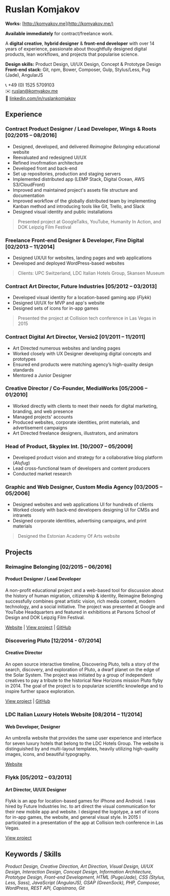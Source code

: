 # Ruslan Komjakov
**Works:** [http://komyakov.me](http://komyakov.me/)

**Available immediately** for contract/freelance work.

A **digital creative**, **hybrid designer** & **front-end developer** with over 14 years of experience, passionate about thoughtfully designed digital products, lean workflows, and projects that popularise science.

**Design skills:** Product Design, UI/UX Design, Concept & Prototype Design  
**Front-end stack:** Git, npm, Bower, Composer, Gulp, Stylus/Less, Pug (Jade), AngularJS

:telephone_receiver: +49 (0) 1525 5709103  
:envelope: ruslan@komyakov.me  
:link: [linkedin.com/in/ruslankomjakov](http://linkedin.com/in/ruslankomjakov)

## Experience

### Contract Product Designer / Lead Developer, Wings & Roots [02/2015 – 08/2016]
* Designed, developed, and delivered *Reimagine Belonging* educational website
* Reevaluated and redesigned UI/UX
* Refined invofrmation architecture
* Developed front and back-end
* Set up repositories, production and staging servers
* Implemented distributed app (LEMP Stack, Digital Ocean, AWS S3/CloudFront)
* Improved and maintained project's assets file structure and documentation
* Improved workflow of the globally distributed team by implementing Kanban method and introducing tools like Git, Trello, and Slack
* Designed visual identity and public installations

> Presented project at GoogleTalks, YouTube, Humanity In Action, and DOK Leipzig Film Festival

### Freelance Front-end Designer & Developer, Fine Digital [02/2013 – 11/2014]
* Designed UX/UI for websites, landing pages and web applications
* Developed and deployed WordPress-based websites

> Clients: UPC Switzerland, LDC Italian Hotels Group, Skansen Museum

### Contract Art Director, Future Industries [05/2012 – 03/2013]
* Developed visual identity for a location-based gaming app (*Flykk*)
* Designed UI/UX for MVP and app's website
* Designed sets of icons for in-app games

> Presented the project at Collision tech conference in Las Vegas in 2015

### Contract Digital Art Director, Versio2 [01/2011 – 11/2011]
* Art Directed numerous websites and landing pages
* Worked closely with UX Designer developing digital concepts and prototypes
* Ensured end products were matching agency’s high-quality design standards
* Mentored a Junior Designer

### Creative Director / Co-Founder, MediaWorks [05/2006 – 01/2010]
* Worked directly with clients to meet their needs for digital marketing, branding, and web presence
* Managed projects' accounts
* Produced websites, corporate identities, print materials, and advertisement campaigns 
* Art Directed freelance designers, illustrators, and animators

### Head of Product, Skyplex Int. [10/2007 – 05/2009]
* Developed product vision and strategy for a collaborative blog platform (*Alufug*)
* Lead cross-functional team of developers and content producers
* Conducted market research

### Graphic and Web Designer, Custom Media Agency [03/2005 – 05/2006]
* Designed websites and web applications UI for hundreds of clients
* Worked closely with back-end developers designing UI for CMSs and intranets
* Designed corporate identities, advertising campaigns, and print materials

> Designed the Estonian Academy Of Arts website

## Projects

### Reimagine Belonging [02/2015 – 06/2016]
#### Product Designer / Lead Developer
A non-profit educational project and a web-based tool for discussion about the history of human migration, citizenship & identity, Reimagine Belonging successfully combines great artistic vision, rich media content, modern technology, and a social initiative. The project was presented at Google and YouTube Headquarters and featured in exhibitions at Parsons School of Design and DOK Leipzig Film Festival.

[Website](https://reimaginebelonging.org) |
[View project](http://komyakov.me/reimagine-belonging) |
[GitHub](https://github.com/rslnk/reimagine-belonging)

### Discovering Pluto [12/2014 - 07/2014]
#### Creative Director
An open source interactive timeline, Discovering Pluto, tells a story of the search, discovery, and exploration of Pluto, a dwarf planet on the edge of the Solar System. The project was initiated by a group of independent creatives to pay a tribute to the historical New Horizons mission Pluto flyby in 2014. The goal of the project is to popularize scientific knowledge and to inspire further space exploration.

[View project](http://komyakov.me/discovering-pluto) |
[GitHub](https://github.com/rslnk/discovering-pluto)

### LDC Italian Luxury Hotels Website [08/2014 – 11/2014]
#### Web Developer, Designer
An umbrella website that provides the same user experience and interface for seven luxury hotels that belong to the LDC Hotels Group. The website is distinguished by and multi-layout templates, heavily utilizing high-quality images, icons, and beautiful typography.

[Website](http://www.ldcitalianhotels.com)

### Flykk [05/2012 – 03/2013]
#### Art Director, UI/UX Designer
Flykk is an app for location-based games for iPhone and Android. I was hired by Future Industries Inc. to art direct the visual communication for their new mobile app and website. I designed the logotype, a set of icons for in-app games, the website, and general visual style. In 2015 I participated in a presentation of the app at Collision tech conference in Las Vegas.

[View project](http://komyakov.me/flykk)

## Keywords / Skills
*Product Design, Creative Direction, Art Direction, Visual Design, UI/UX Design, Interaction Design, Concept Design, Information Architecture, Prototype Design, Front-end Development, HTML (Puge/Jade), CSS (Stylus, Less, Sass), JavaScript (AngularJS), GSAP (GreenSock), PHP, Composer, WordPress, REST API, Capistrano, Git*
